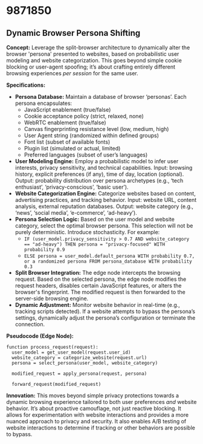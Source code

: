 # 9871850

## Dynamic Browser Persona Shifting

**Concept:** Leverage the split-browser architecture to dynamically alter the browser 'persona' presented to websites, based on probabilistic user modeling and website categorization. This goes beyond simple cookie blocking or user-agent spoofing; it’s about crafting entirely different browsing experiences *per session* for the same user.

**Specifications:**

*   **Persona Database:** Maintain a database of browser ‘personas’. Each persona encapsulates:
    *   JavaScript enablement (true/false)
    *   Cookie acceptance policy (strict, relaxed, none)
    *   WebRTC enablement (true/false)
    *   Canvas fingerprinting resistance level (low, medium, high)
    *   User Agent string (randomized within defined groups)
    *   Font list (subset of available fonts)
    *   Plugin list (simulated or actual, limited)
    *   Preferred languages (subset of user’s languages)
*   **User Modeling Engine:** Employ a probabilistic model to infer user interests, privacy sensitivity, and technical capabilities. Input: browsing history, explicit preferences (if any), time of day, location (optional). Output: probability distribution over persona archetypes (e.g., ‘tech enthusiast’, ‘privacy-conscious’, ‘basic user’).
*   **Website Categorization Engine:** Categorize websites based on content, advertising practices, and tracking behavior. Input: website URL, content analysis, external reputation databases. Output: website category (e.g., ‘news’, ‘social media’, ‘e-commerce’, ‘ad-heavy’).
*   **Persona Selection Logic:**  Based on the user model and website category, select the optimal browser persona.  This selection will not be purely deterministic. Introduce stochasticity.  For example:
    *   `IF (user_model.privacy_sensitivity > 0.7 AND website_category == "ad-heavy") THEN persona = "privacy-focused" WITH probability 0.9`
    *   `ELSE persona = user_model.default_persona WITH probability 0.7, or a randomized persona FROM persona_database WITH probability 0.3`
*   **Split Browser Integration:** The edge node intercepts the browsing request.  Based on the selected persona, the edge node modifies the request headers, disables certain JavaScript features, or alters the browser's fingerprint. The modified request is then forwarded to the server-side browsing engine.
*   **Dynamic Adjustment:** Monitor website behavior in real-time (e.g., tracking scripts detected).  If a website attempts to bypass the persona’s settings, dynamically adjust the persona’s configuration or terminate the connection.

**Pseudocode (Edge Node):**

```
function process_request(request):
  user_model = get_user_model(request.user_id)
  website_category = categorize_website(request.url)
  persona = select_persona(user_model, website_category)

  modified_request = apply_persona(request, persona)

  forward_request(modified_request)
```

**Innovation:** This moves beyond simple privacy protections towards a dynamic browsing experience tailored to both user preferences *and* website behavior. It’s about proactive camouflage, not just reactive blocking. It allows for experimentation with website interactions and provides a more nuanced approach to privacy and security. It also enables A/B testing of website interactions to determine if tracking or other behaviors are possible to bypass.